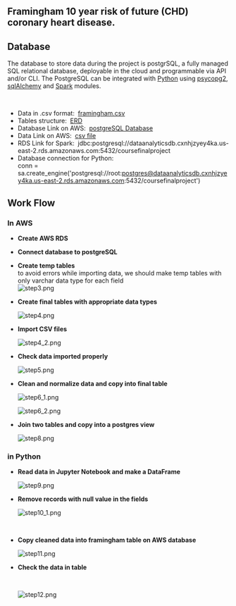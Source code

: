 ## Framingham 10 year risk of future (CHD) coronary heart disease.



## Database

The database to store data during the project is postgrSQL, a fully managed SQL relational database, deployable in the cloud and programmable via API and/or CLI. The PostgreSQL can be integrated with [Python](https://stackabuse.com/working-with-postgresql-in-python/) using [psycopg2](https://www.tutorialspoint.com/postgresql/postgresql_python.htm), [sqlAlchemy](https://docs.sqlalchemy.org/en/14/dialects/postgresql.html) and [Spark](https://spark.apache.org/docs/latest/) modules. <br/>

<br>

- Data in .csv format:&nbsp; [framingham.csv](framingham.csv)
- Tables structure:&nbsp; [ERD](Images/ERD.png)
- Database Link on AWS:&nbsp; [postgreSQL Database](dataanalyticsdb.cxnhjzyey4ka.us-east-2.rds.amazonaws.com) 
- Data Link on AWS:&nbsp; [csv file](https://classprojectdata.s3.amazonaws.com/framingham.csv)
- RDS Link for Spark:&nbsp;  jdbc:postgresql://dataanalyticsdb.cxnhjzyey4ka.us-east-2.rds.amazonaws.com:5432/coursefinalproject
- Database connection for Python: <br/> conn = sa.create_engine('postgresql://root:postgres@dataanalyticsdb.cxnhjzyey4ka.us-east-2.rds.amazonaws.com:5432/coursefinalproject')


## Work Flow
### In AWS
- __Create AWS RDS__
- __Connect database to postgreSQL__
- __Create temp tables__ <br/>
  to avoid errors while importing data, we should make temp tables with only varchar data type for each field
  <br/>
  ![step3.png](Images/step3.png)
  <br/>
  
- __Create final tables with appropriate data types__

  
  ![step4.png](Images/step4.png)
  <br/>
  
- __Import CSV files__

  
  ![step4_2.png](Images/step4_2.png)
  <br/>
  
- __Check data imported properly__

  
  ![step5.png](Images/step5.png)
  <br/>
  
- __Clean and normalize data and copy into final table__

  
  ![step6_1.png](Images/step6_1.png)
  <br/>
  
  ![step6_2.png](Images/step6_2.png)
  <br/>
  
- __Join two tables and copy into a postgres view__

  
  ![step8.png](Images/step8.png)
  <br/>
  
### in Python

- __Read data in Jupyter Notebook and make a DataFrame__

  
  ![step9.png](Images/step9.png)
  <br/>
  
- __Remove records with null value in the fields__
  
  ![step10_1.png](Images/step10_1.png)
  
  <br/>
  
- __Copy cleaned data into framingham table on AWS database__

  
  ![step11.png](Images/step12.png)
  <br/>
  
- __Check the data in table__

  <br/>
  
  ![step12.png](Images/step12.png)
  <br/>
  




